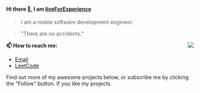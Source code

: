 #### Hi there 👋, I am [liveForExperience](https://github.com/liveForExperience)

> I am a rookie software development engineer. 

> "There are no accidents."
<img src="https://github-readme-stats.mrdulin.vercel.app/api?username=liveForExperience&show_icons=true&hide_border=true&icon_color=586069&title_color=a0a9af" align="right">

**📫 How to reach me:**


- [Email](mailto:liveForExperience@126.com)
- [LeetCode](https://leetcode-cn.com/u/liveforexperience/)

Find out more of my awesome projects below, or subscribe me by clicking the "Follow" button. If you like my projects.
